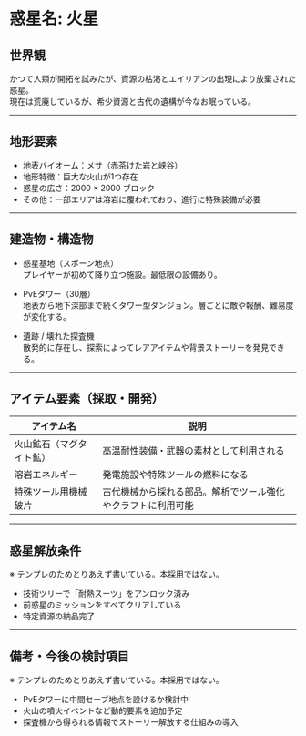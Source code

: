 # 惑星名: 火星

## 世界観

かつて人類が開拓を試みたが、資源の枯渇とエイリアンの出現により放棄された惑星。  
現在は荒廃しているが、希少資源と古代の遺構が今なお眠っている。

---

## 地形要素

- 地表バイオーム：メサ（赤茶けた岩と峡谷）
- 地形特徴：巨大な火山が1つ存在
- 惑星の広さ：2000 × 2000 ブロック
- その他：一部エリアは溶岩に覆われており、進行に特殊装備が必要

---

## 建造物・構造物

- 惑星基地（スポーン地点）  
  プレイヤーが初めて降り立つ施設。最低限の設備あり。

- PvEタワー（30層）  
  地表から地下深部まで続くタワー型ダンジョン。層ごとに敵や報酬、難易度が変化する。

- 遺跡 / 壊れた探査機  
  散発的に存在し、探索によってレアアイテムや背景ストーリーを発見できる。

---

## アイテム要素（採取・開発）

| アイテム名         | 説明                                           |
|--------------------|------------------------------------------------|
| 火山鉱石（マグタイト鉱） | 高温耐性装備・武器の素材として利用される             |
| 溶岩エネルギー       | 発電施設や特殊ツールの燃料になる                     |
| 特殊ツール用機械破片            | 古代機械から採れる部品。解析でツール強化やクラフトに利用可能 |

---

## 惑星解放条件

※ テンプレのためとりあえず書いている。本採用ではない。

- 技術ツリーで「耐熱スーツ」をアンロック済み
- 前惑星のミッションをすべてクリアしている
- 特定資源の納品完了

---

## 備考・今後の検討項目

※ テンプレのためとりあえず書いている。本採用ではない。

- PvEタワーに中間セーブ地点を設けるか検討中
- 火山の噴火イベントなど動的要素を追加予定
- 探査機から得られる情報でストーリー解放する仕組みの導入